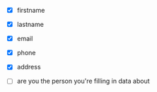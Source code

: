 - [x]  firstname
- [x]  lastname
- [x]  email
- [x]  phone
- [x]  address



- [ ]  are you the person you're filling in data about
